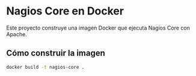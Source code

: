 # Nagios Core en Docker

Este proyecto construye una imagen Docker que ejecuta Nagios Core con Apache.

## Cómo construir la imagen

```bash
docker build -t nagios-core .

